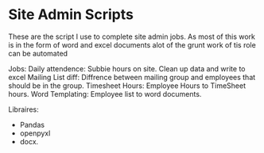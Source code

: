 # Site Admin Scripts
These are the script I use to complete site admin jobs.
As most of this work is in the form of word and excel documents
alot of the grunt work of tis role can be automated

Jobs:
Daily attendence: Subbie hours on site. Clean up data and write to excel
Mailing List diff: Diffrence between mailing group and employees that should be in the group.
Timesheet Hours: Employee Hours to TimeSheet hours.
Word Templating: Employee list to word documents.

Libraires:
- Pandas
- openpyxl
- docx. 
